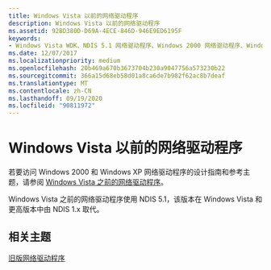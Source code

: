 ```yaml
---
title: Windows Vista 以前的网络驱动程序
description: Windows Vista 以前的网络驱动程序
ms.assetid: 92BD380D-D69A-4ECE-846D-946E9ED6195F
keywords:
- Windows Vista WDK、NDIS 5.1 网络驱动程序、Windows 2000 网络驱动程序、Windows XP 网络驱动程序之前的网络驱动程序
ms.date: 12/07/2017
ms.localizationpriority: medium
ms.openlocfilehash: 20b469a670b3673704b230a9047756a573230b22
ms.sourcegitcommit: 366a15d68eb58d01a8ca6de7b982f62ac8b7deaf
ms.translationtype: MT
ms.contentlocale: zh-CN
ms.lasthandoff: 09/19/2020
ms.locfileid: "90811972"
---
```

# <a name="network-drivers-prior-to-windows-vista"></a>Windows Vista 以前的网络驱动程序

若要访问 Windows 2000 和 Windows XP 网络驱动程序的设计指南和参考主题，请参阅 [Windows Vista 之前的网络驱动程序](/previous-versions/windows/hardware/network/ff562407(v=vs.85))。 

Windows Vista 之前的网络驱动程序使用 NDIS 5.1，该版本在 Windows Vista 和更高版本中由 NDIS 1.x 取代。

## <a name="related-topics"></a>相关主题

[旧版网络驱动程序](network-drivers-prior-to-windows-vista.md)